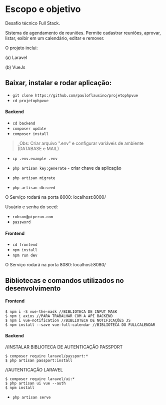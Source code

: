 # Escopo e objetivo

Desafio técnico Full Stack.

Sistema de agendamento de reuniões. Permite cadastrar reuniões, aprovar, listar, exibir em um calendário, editar e remover.

O projeto inclui:

(a) Laravel

(b) VueJs

## Baixar, instalar e rodar aplicação:

- `git clone https://github.com/pauloflausino/projetophpvue`
- `cd projetophpvue`

#### Backend

- `cd backend`
- `composer update`
- `composer install`

> _Obs: Criar arquivo ".env" e configurar variáveis de ambiente (DATABASE e MAIL)

 
- `cp .env.example .env`
- `php artisan key:generate` - criar chave da aplicação

- `php artisan migrate`
- `php artisan db:seed`


O Serviço rodará na porta 8000: localhost:8000/

Usuário e senha do seed: 

- `robson@piperun.com`
- `password`

#### Frontend

- `cd frontend`
- `npm install`
- `npm run dev`

O Serviço rodará na porta 8080: localhost:8080/

## Bibliotecas e comandos utilizados no desenvolvimento

#### Frontend

```
$ npm i -S vue-the-mask //BIBLIOTECA DE INPUT MASK
$ npm i axios //PARA TRABALHAR COM A API BACKEND
$ npm i vue-notification //BIBLIOTECA DE NOTIFICAÇÕES JS
$ npm install --save vue-full-calendar //BIBLIOTECA DO FULLCALENDAR
```

#### Backend


//INSTALAR BIBLIOTECA DE AUTENTICAÇÃO PASSPORT

```
$ composer require laravel/passport:* 
$ php artisan passport:install 
```

//AUTENTICAÇÃO LARAVEL

```
$ composer require laravel/ui:*
$ php artisan ui vue --auth
$ npm install
```
- `php artisan serve`